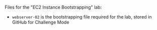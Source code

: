 Files for the "EC2 Instance Bootstrapping" lab:

* `webserver-02` is the bootstrapping file required for the lab, stored in GitHub for Challenge Mode